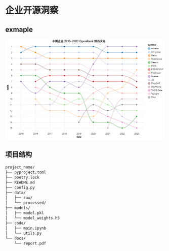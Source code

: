 # 企业开源洞察

## exmaple

![visualization](eoss_observe/visualization.png)

## 项目结构

```text
project_name/
├── pyproject.toml
├── poetry.lock
├── README.md
├── config.py
├── data/
│   ├── raw/
│   └── processed/
├── models/
│   ├── model.pkl
│   └── model_weights.h5
├── code/
│   ├── main.ipynb
│   └── utils.py
└── docs/
    └── report.pdf
```
